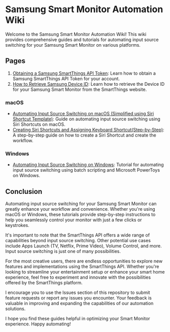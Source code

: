 # Samsung Smart Monitor Automation Wiki

Welcome to the Samsung Smart Monitor Automation Wiki! This wiki provides comprehensive guides and tutorials for automating input source switching for your Samsung Smart Monitor on various platforms.

## Pages
1. [Obtaining a Samsung SmartThings API Token](https://github.com/mattracx/smartthings-monitor-input-switch/wiki/1.-Obtaining-a-Samsung-SmartThings-API-Token): Learn how to obtain a Samsung SmartThings API Token for your account.
2. [How to Retrieve Samsung Device ID](https://github.com/mattracx/smartthings-monitor-input-switch/wiki/2.-Retrieving-Samsung-Device-ID-from-SmartThings-Website): Learn how to retrieve the Device ID for your Samsung Smart Monitor from the SmartThings website.
### macOS
- [Automating Input Source Switching on macOS (Simplified using Siri Shortcut Template)](https://github.com/mattracx/smartthings-monitor-input-switch/wiki/3.1-Siri-Shortcut-Template): Guide on automating input source switching using Siri Shortcuts on macOS.
- [Creating Siri Shortcuts and Assigning Keyboard Shortcut(Step-by-Step)](https://github.com/mattracx/smartthings-monitor-input-switch/wiki/3.2-Creating-Siri-Shortcuts-and-Assigning-Keyboard-Shortcut): A step-by-step guide on how to create a Siri Shortcut and create the workflow.

### Windows
- [Automating Input Source Switching on Windows](https://github.com/mattracx/smartthings-monitor-input-switch/wiki/4.-Automating-Samsung-Smart-Monitor-Input-Source-on-Windows): Tutorial for automating input source switching using batch scripting and Microsoft PowerToys on Windows.

## Conclusion

Automating input source switching for your Samsung Smart Monitor can greatly enhance your workflow and convenience. Whether you're using macOS or Windows, these tutorials provide step-by-step instructions to help you seamlessly control your monitor with just a few clicks or keystrokes.

It's important to note that the SmartThings API offers a wide range of capabilities beyond input source switching. Other potential use cases include Apps Launch (TV, Netflix, Prime Video), Volume Control, and more. Input source switching is just one of many possibilities.

For the most creative users, there are endless opportunities to explore new features and implementations using the SmartThings API. Whether you're looking to streamline your entertainment setup or enhance your smart home experience, feel free to experiment and innovate with the possibilities offered by the SmartThings platform.

I encourage you to use the Issues section of this repository to submit feature requests or report any issues you encounter. Your feedback is valuable in improving and expanding the capabilities of our automation solutions.

I hope you find these guides helpful in optimizing your Smart Monitor experience. Happy automating!
